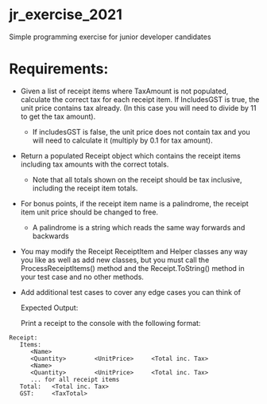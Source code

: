 # jr_exercise_2021
Simple programming exercise for junior developer candidates

# Requirements:

* Given a list of receipt items where TaxAmount is not populated, calculate the correct tax for each receipt item. If IncludesGST is true, the unit price contains tax already. (In this case you will need to divide by 11 to get the tax amount). 
    * If includesGST is false, the unit price does not contain tax and you will need to calculate it (multiply by 0.1 for tax amount). 
* Return a populated Receipt object which contains the receipt items including tax amounts with the correct totals.
    * Note that all totals shown on the receipt should be tax inclusive, including the receipt item totals.
* For bonus points, if the receipt item name is a palindrome, the receipt item unit price should be changed to free. 
    * A palindrome is a string which reads the same way forwards and backwards
* You may modify the Receipt ReceiptItem and Helper classes any way you like as well as add new classes, but you must call the ProcessReceiptItems() method and the Receipt.ToString() method in your test case and no other methods. 
* Add additional test cases to cover any edge cases you can think of

  Expected Output:

  Print a receipt to the console with the following format:
```
Receipt:
   Items:
      <Name>
      <Quantity>		<UnitPrice>		<Total inc. Tax>
      <Name>			
      <Quantity>		<UnitPrice>		<Total inc. Tax>
      ... for all receipt items
   Total:   <Total inc. Tax>
   GST:     <TaxTotal>
```
